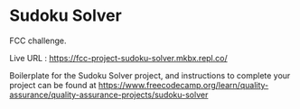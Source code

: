 # Sudoku Solver

FCC challenge.

Live URL : https://fcc-project-sudoku-solver.mkbx.repl.co/

Boilerplate for the Sudoku Solver project, and instructions to complete your project can be found at https://www.freecodecamp.org/learn/quality-assurance/quality-assurance-projects/sudoku-solver
